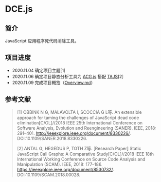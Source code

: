 # DCE.js

## 简介

JavaScript 应用程序死代码消除工具。

## 项目进度

- 2020.11.04 确定项目主题[1]
- 2020.11.06 确定项目静态分析工具为 [ACG.js](https://github.com/snyk-labs/javascript-call-graph) 搭配 [TAJS](https://github.com/cs-au-dk/TAJS)[2]
- 2020.11.09 完成项目概览（[Overview.md](./doc/Overview.md)）

## 参考文献

> [1] OBBINK N G, MALAVOLTA I, SCOCCIA G L等. An extensible approach for taming the challenges of JavaScript dead code elimination[C/OL]//2018 IEEE 25th International Conference on Software Analysis, Evolution and Reengineering (SANER). IEEE, 2018: 291–401. http://ieeexplore.ieee.org/document/8330226/. DOI:10.1109/SANER.2018.8330226.
> 
> [2] ANTAL G, HEGEDUS P, TOTH Z等. [Research Paper] Static JavaScript Call Graphs: A Comparative Study[C/OL]//2018 IEEE 18th International Working Conference on Source Code Analysis and Manipulation (SCAM). IEEE, 2018: 177–186. https://ieeexplore.ieee.org/document/8530732/. DOI:10.1109/SCAM.2018.00028.
